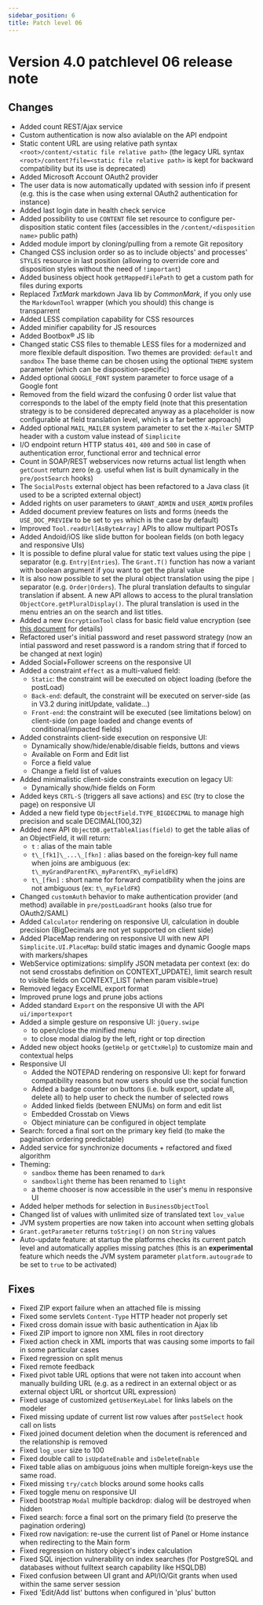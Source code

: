 ```yaml
---
sidebar_position: 6
title: Patch level 06
---
```


Version 4.0 patchlevel 06 release note
======================================

Changes
-------

- Added count REST/Ajax service
- Custom authentication is now also avialable on the API endpoint
- Static content URL are using relative path syntax `<root>/content/<static file relative path>`
  (the legacy URL syntax `<root>/content?file=<static file relative path>` is kept for backward compatibility but its use is deprecated)
- Added Microsoft Account OAuth2 provider
- The user data is now automatically updated with session info if present (e.g. this is the case when using external OAuth2 authentication for instance)
- Added last login date in health check service
- Added possibility to use `CONTENT` file set resource to configure per-disposition static content files (accessibles in the `/content/<disposition name>` public path)
- Added module import by cloning/pulling from a remote Git repository
- Changed CSS inclusion order so as to include objects' and processes' `STYLES` resource in last position (allowing to override core and disposition styles without the need of `!important`)
- Added business object hook `getMappedFilePath` to get a custom path for files during exports
- Replaced _TxtMark_ markdown Java lib by _CommonMark_, if you only use the `MarkdownTool` wrapper (which you should) this change is transparrent
- Added LESS compilation capability for CSS resources
- Added minifier capability for JS resources
- Added Bootbox&reg; JS lib
- Changed static CSS files to themable LESS files for a modernized and more flexible default disposition. Two themes are provided: `default` and `sandbox`
  The base theme can be chosen using the optional `THEME` system parameter (which can be disposition-specific)
- Added optional `GOOGLE_FONT` system parameter to force usage of a Google font
- Removed from the field wizard the confusing 0 order list value that corresponds to the label of the empty field (note that this presentation strategy is to be considered deprecated anyway
  as a placeholder is now configurable at field translation level, which is a far better approach)
- Added optional `MAIL_MAILER` system parameter to set the `X-Mailer` SMTP header with a custom value instead of `Simplicite`
- I/O endpoint return HTTP status `401`, `400` and `500` in case of authentication error, functional error and technical error
- Count in SOAP/REST webservices now returns actual list length when `getCount` return zero (e.g. useful when list is built dynamically in the `pre/postSearch` hooks)
- The `SocialPosts` external object has been refactored to a Java class (it used to be a scripted external object)
- Added rights on user parameters to `GRANT_ADMIN` and `USER_ADMIN` profiles
- Added document preview features on lists and forms (needs the `USE_DOC_PREVIEW` to be set to `yes` which is the case by default)
- Improved `Tool.readUrl[AsByteArray]` APIs to allow multipart POSTs
- Added Andoid/iOS like slide button for boolean fields (on both legacy and responsive UIs)
- It is possible to define plural value for static text values using the pipe `|` separator (e.g. `Entry|Entries`).
  The `Grant.T()` function has now a variant with  boolean argument if you want to get the plural value
- It is also now possible to set the plural object translation using the pipe `|` separator (e.g. `Order|Orders`). The plural translation defaults to singular translation if absent.
  A new API allows to access to the plural translation `ObjectCore.getPluralDisplay()`. The plural translation is used in the menu entries an on the search and list titles. 
- Added a new `EncryptionTool` class for basic field value encryption (see [this document](/lesson/docs/core/advanced-code-examples) for details)
- Refactored user's initial password and reset password strategy (now an intial password and reset password is a random string that if forced to be changed at next login)
- Added Social+Follower screens on the responsive UI
- Added a constraint `effect` as a multi-valued field:
	- `Static`: the constraint will be executed on object loading (before the postLoad)
	- `Back-end`: default, the constraint will be executed on server-side (as in V3.2 during initUpdate, validate...)
	- `Front-end`: the constraint will be executed (see limitations below) on client-side (on page loaded and change events of conditional/impacted fields)
- Added constraints client-side execution on responsive UI:
	- Dynamically show/hide/enable/disable fields, buttons and views
	- Available on Form and Edit list
	- Force a field value
	- Change a field list of values
- Added minimalistic client-side constraints execution on legacy UI:
	- Dynamically show/hide fields on Form
- Added keys `CRTL-S` (triggers all save actions) and `ESC` (try to close the page) on responsive UI
- Added a new field type `ObjectField.TYPE_BIGDECIMAL` to manage high precision and scale DECIMAL(100,32)
- Added new API `ObjectDB.getTableAlias(field)` to get the table alias of an ObjectField, it will return:
	- `t` : alias of the main table
	- `t\_[fk1]\_...\_[fkn]` : alias based on the foreign-key full name when joins are ambiguous (ex: `t\_myGrandParentFK\_myParentFK\_myFieldFK`)
	- `t\_[fkn]` : short name for forward compatibility when the joins are not ambiguous (ex: `t\_myFieldFK`)
- Changed `customAuth` behavior to make authentication provider (and method) available in `pre/postLoadGrant` hooks (also true for OAuth2/SAML)
- Added `Calculator` rendering on responsive UI, calculation in double precision (BigDecimals are not yet supported on client side)
- Added PlaceMap rendering on responsive UI with new API `Simplicite.UI.PlaceMap`: build static images and dynamic Google maps with markers/shapes
- WebService optimizations: simplify JSON metadata per context (ex: do not send crosstabs definition on CONTEXT\_UPDATE), limit search result to visible fields on CONTEXT_LIST (when param visible=true)
- Removed legacy ExcelML export format
- Improved prune logs and prune jobs actions
- Added standard `Export` on the responsive UI with the API `ui/importexport`
- Added a simple gesture on responsive UI: `jQuery.swipe`
	- to open/close the minified menu
	- to close modal dialog by the left, right or top direction
- Added new object hooks (`getHelp` or `getCtxHelp`) to customize main and contextual helps 
- Responsive UI
	- Added the NOTEPAD rendering on responsive UI: kept for forward compatibility reasons but now users should use the social function
	- Added a badge counter on buttons (i.e. bulk export, update all, delete all) to help user to check the number of selected rows
	- Added linked fields (between ENUMs) on form and edit list
	- Embedded Crosstab on Views
	- Object miniature can be configured in object template
- Search: forced a final sort on the primary key field (to make the pagination ordering predictable)
- Added service for synchronize documents + refactored and fixed algorithm
- Theming:
	- `sandbox` theme has been renamed to `dark`
	- `sandboxlight` theme has been renamed to `light`
	- a theme chooser is now accessible in the user's menu in responsive UI
- Added helper methods for selection in `BusinessObjectTool`
- Changed list of values with unlimited size of translated text `lov_value`
- JVM system properties are now taken into account when setting globals
- `Grant.getParameter` returns `toString()` on non `String` values
- Auto-update feature: at startup the platforms checks its current patch level and automatically applies missing patches
  (this is an **experimental** feature which needs the JVM system parameter `platform.autougrade` to be set to `true` to be activated)

Fixes
-----

- Fixed ZIP export failure when an attached file is missing
- Fixed some servlets `Content-Type` HTTP header not properly set
- Fixed cross domain issue with basic authentication in Ajax lib
- Fixed ZIP import to ignore non XML files in root directory
- Fixed action check in XML imports that was causing some imports to fail in some particular cases
- Fixed regression on split menus
- Fixed remote feedback
- Fixed pivot table URL options that were not taken into account when manually building URL (e.g. as a redirect in an external object or as external object URL or shortcut URL expression)
- Fixed usage of customized `getUserKeyLabel` for links labels on the modeler
- Fixed missing update of current list row values after `postSelect` hook call on lists
- Fixed joined document deletion when the document is referenced and the relationship is removed
- Fixed `log_user` size to 100
- Fixed double call to `isUpdateEnable` and `isDeleteEnable`
- Fixed table alias on ambiguous joins when multiple foreign-keys use the same road.
- Fixed missing `try/catch` blocks around some hooks calls
- Fixed toggle menu on responsive UI
- Fixed bootstrap `Modal` multiple backdrop: dialog will be destroyed when hidden
- Fixed search: force a final sort on the primary field (to preserve the pagination ordering)
- Fixed row navigation: re-use the current list of Panel or Home instance when redirecting to the Main form
- Fixed regression on history object's index calculation
- Fixed SQL injection vulnerability on index searches (for PostgreSQL and databases without fulltext search capability like HSQLDB)
- Fixed confusion between UI grant and API/IO/Git grants when used within the same server session 
- Fixed 'Edit/Add list' buttons when configured in 'plus' button
